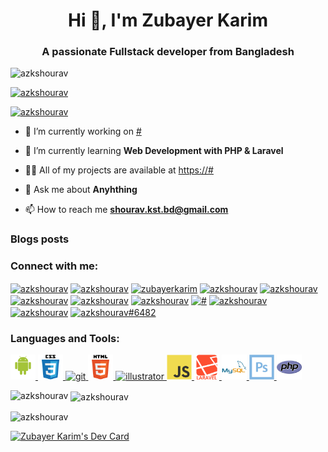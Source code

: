 <h1 align="center">Hi 👋, I'm Zubayer Karim </h1>
<h3 align="center">A passionate Fullstack developer from Bangladesh</h3>

<p align="left"> <img src="https://komarev.com/ghpvc/?username=azkshourav&label=Profile%20views&color=0e75b6&style=flat" alt="azkshourav" /> </p>

<p align="left"> <a href="https://github.com/ryo-ma/github-profile-trophy"><img src="https://github-profile-trophy.vercel.app/?username=azkshourav" alt="azkshourav" /></a> </p>

<p align="left"> <a href="https://twitter.com/azkshourav" target="blank"><img src="https://img.shields.io/twitter/follow/azkshourav?logo=twitter&style=for-the-badge" alt="azkshourav" /></a> </p>



- 🔭 I’m currently working on [#](https://#)

- 🌱 I’m currently learning **Web Development with PHP & Laravel**

- 👨‍💻 All of my projects are available at [https://#](https://#)

- 💬 Ask me about **Anyhthing**

- 📫 How to reach me **shourav.kst.bd@gmail.com**

### Blogs posts
<!-- BLOG-POST-LIST:START -->
<!-- BLOG-POST-LIST:END -->

<h3 align="left">Connect with me:</h3>
<p align="left">
<a href="https://dev.to/azkshourav" target="blank"><img align="center" src="https://raw.githubusercontent.com/rahuldkjain/github-profile-readme-generator/master/src/images/icons/Social/devto.svg" alt="azkshourav" height="30" width="40" /></a>
<a href="https://twitter.com/azkshourav" target="blank"><img align="center" src="https://raw.githubusercontent.com/rahuldkjain/github-profile-readme-generator/master/src/images/icons/Social/twitter.svg" alt="azkshourav" height="30" width="40" /></a>
<a href="https://linkedin.com/in/zubayerkarim" target="blank"><img align="center" src="https://raw.githubusercontent.com/rahuldkjain/github-profile-readme-generator/master/src/images/icons/Social/linked-in-alt.svg" alt="zubayerkarim" height="30" width="40" /></a>
<a href="https://stackoverflow.com/users/azkshourav" target="blank"><img align="center" src="https://raw.githubusercontent.com/rahuldkjain/github-profile-readme-generator/master/src/images/icons/Social/stack-overflow.svg" alt="azkshourav" height="30" width="40" /></a>
<a href="https://fb.com/azkshourav" target="blank"><img align="center" src="https://raw.githubusercontent.com/rahuldkjain/github-profile-readme-generator/master/src/images/icons/Social/facebook.svg" alt="azkshourav" height="30" width="40" /></a>
<a href="https://instagram.com/azkshourav" target="blank"><img align="center" src="https://raw.githubusercontent.com/rahuldkjain/github-profile-readme-generator/master/src/images/icons/Social/instagram.svg" alt="azkshourav" height="30" width="40" /></a>
<a href="https://dribbble.com/azkshourav" target="blank"><img align="center" src="https://raw.githubusercontent.com/rahuldkjain/github-profile-readme-generator/master/src/images/icons/Social/dribbble.svg" alt="azkshourav" height="30" width="40" /></a>
<a href="https://hashnode.com/azkshourav" target="blank"><img align="center" src="https://raw.githubusercontent.com/rahuldkjain/github-profile-readme-generator/master/src/images/icons/Social/hashnode.svg" alt="azkshourav" height="30" width="40" /></a>
<a href="https://www.youtube.com/c/#" target="blank"><img align="center" src="https://raw.githubusercontent.com/rahuldkjain/github-profile-readme-generator/master/src/images/icons/Social/youtube.svg" alt="#" height="30" width="40" /></a>
<a href="https://www.hackerrank.com/azkshourav" target="blank"><img align="center" src="https://raw.githubusercontent.com/rahuldkjain/github-profile-readme-generator/master/src/images/icons/Social/hackerrank.svg" alt="azkshourav" height="30" width="40" /></a>
<a href="https://www.leetcode.com/azkshourav" target="blank"><img align="center" src="https://raw.githubusercontent.com/rahuldkjain/github-profile-readme-generator/master/src/images/icons/Social/leet-code.svg" alt="azkshourav" height="30" width="40" /></a>
<a href="https://discord.gg/azkshourav#6482" target="blank"><img align="center" src="https://raw.githubusercontent.com/rahuldkjain/github-profile-readme-generator/master/src/images/icons/Social/discord.svg" alt="azkshourav#6482" height="30" width="40" /></a>
</p>

<h3 align="left">Languages and Tools:</h3>
<p align="left"> <a href="https://developer.android.com" target="_blank" rel="noreferrer"> <img src="https://raw.githubusercontent.com/devicons/devicon/master/icons/android/android-original-wordmark.svg" alt="android" width="40" height="40"/> </a> <a href="https://www.w3schools.com/css/" target="_blank" rel="noreferrer"> <img src="https://raw.githubusercontent.com/devicons/devicon/master/icons/css3/css3-original-wordmark.svg" alt="css3" width="40" height="40"/> </a> <a href="https://git-scm.com/" target="_blank" rel="noreferrer"> <img src="https://www.vectorlogo.zone/logos/git-scm/git-scm-icon.svg" alt="git" width="40" height="40"/> </a> <a href="https://www.w3.org/html/" target="_blank" rel="noreferrer"> <img src="https://raw.githubusercontent.com/devicons/devicon/master/icons/html5/html5-original-wordmark.svg" alt="html5" width="40" height="40"/> </a> <a href="https://www.adobe.com/in/products/illustrator.html" target="_blank" rel="noreferrer"> <img src="https://www.vectorlogo.zone/logos/adobe_illustrator/adobe_illustrator-icon.svg" alt="illustrator" width="40" height="40"/> </a> <a href="https://developer.mozilla.org/en-US/docs/Web/JavaScript" target="_blank" rel="noreferrer"> <img src="https://raw.githubusercontent.com/devicons/devicon/master/icons/javascript/javascript-original.svg" alt="javascript" width="40" height="40"/> </a> <a href="https://laravel.com/" target="_blank" rel="noreferrer"> <img src="https://raw.githubusercontent.com/devicons/devicon/master/icons/laravel/laravel-plain-wordmark.svg" alt="laravel" width="40" height="40"/> </a> <a href="https://www.mysql.com/" target="_blank" rel="noreferrer"> <img src="https://raw.githubusercontent.com/devicons/devicon/master/icons/mysql/mysql-original-wordmark.svg" alt="mysql" width="40" height="40"/> </a> <a href="https://www.photoshop.com/en" target="_blank" rel="noreferrer"> <img src="https://raw.githubusercontent.com/devicons/devicon/master/icons/photoshop/photoshop-line.svg" alt="photoshop" width="40" height="40"/> </a> <a href="https://www.php.net" target="_blank" rel="noreferrer"> <img src="https://raw.githubusercontent.com/devicons/devicon/master/icons/php/php-original.svg" alt="php" width="40" height="40"/> </a> </p>

<p><img align="left" src="https://github-readme-stats.vercel.app/api/top-langs?username=azkshourav&show_icons=true&locale=en&layout=compact" alt="azkshourav" /></p>

<p>&nbsp;<img align="center" src="https://github-readme-stats.vercel.app/api?username=azkshourav&show_icons=true&locale=en" alt="azkshourav" /></p>

<p><img align="center" src="https://github-readme-streak-stats.herokuapp.com/?user=azkshourav&" alt="azkshourav" /></p>

<a href="https://app.daily.dev/azkshourav"><img src="https://api.daily.dev/devcards/496e7715e55447958558b9ff3502e188.png?r=29t" width="400" alt="Zubayer Karim's Dev Card"/></a>



<!--
**azkshourav/azkshourav** is a ✨ _special_ ✨ repository because its `README.md` (this file) appears on your GitHub profile.

Here are some ideas to get you started:

- 🔭 I’m currently working on ...
- 🌱 I’m currently learning ...
- 👯 I’m looking to collaborate on ...
- 🤔 I’m looking for help with ...
- 💬 Ask me about ...
- 📫 How to reach me: ...
- 😄 Pronouns: ...
- ⚡ Fun fact: ...
-->
